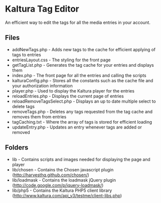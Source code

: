 Kaltura Tag Editor
==================
An efficient way to edit the tags for all the media entries in your account. 

Files
-----

* addNewTags.php - Adds new tags to the cache for efficient applying of tags to entries
* entriesLayout.css - The styling for the front page
* getTagList.php - Generates the tag cache for your entries and displays them
* index.php - The front page for all the entries and calling the scripts
* kalturaConfig.php - Stores all the constants such as the cache file and your authorization information
* player.php - Used to display the Kaltura player for the entries
* reloadEntries.php - Displays the current page of entries
* reloadRemoveTagsSelect.php - Displays an up to date multiple select to delete tags
* removeTags.php - Deletes any tags requested from the tag cache and removes them from entries
* tagCaching.txt - Where the array of tags is stored for efficient loading
* updateEntry.php - Updates an entry whenever tags are added or removed

Folders
-------

* lib - Contains scripts and images needed for displaying the page and player
* lib/chosen - Contains the Chosen javascript plugin
	(http://harvesthq.github.com/chosen/)
* lib/loadmask - Contains the loadmask jQuery plugin
	(http://code.google.com/p/jquery-loadmask/)
* lib/php5 - Contains the Kaltura PHP5 client library
	(http://www.kaltura.com/api_v3/testme/client-libs.php)